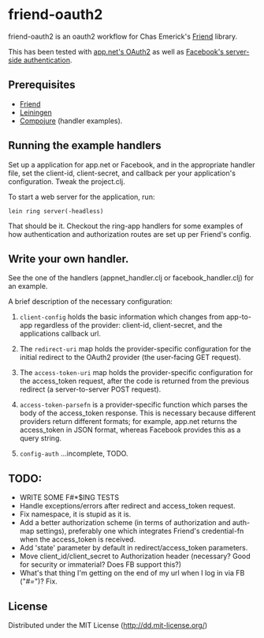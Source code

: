 # friend-oauth2

friend-oauth2 is an oauth2 workflow for Chas Emerick's [Friend][1] library.

This has been tested with [app.net's OAuth2](https://github.com/appdotnet/api-spec/blob/master/auth.md) as well as [Facebook's server-side authentication](https://developers.facebook.com/docs/authentication/server-side/).

## Prerequisites

* [Friend][1]
* [Leiningen][2]
* [Compojure][3] (handler examples).

[1]: https://github.com/cemerick/friend
[2]: https://github.com/technomancy/leiningen
[3]: https://github.com/weavejester/compojure

## Running the example handlers

Set up a application for app.net or Facebook, and in the appropriate handler file, set the client-id, client-secret, and callback per your application's configuration.  Tweak the project.clj.

To start a web server for the application, run:

    lein ring server(-headless)

That should be it.  Checkout the ring-app handlers for some examples of how authentication and authorization routes are set up per Friend's config.

## Write your own handler.

See the one of the handlers (appnet_handler.clj or facebook_handler.clj) for an example.

A brief description of the necessary configuration:

1. `client-config` holds the basic information which changes from app-to-app regardless of the provider: client-id, client-secret, and the applications callback url.

2. The `redirect-uri` map holds the provider-specific configuration for the initial redirect to the OAuth2 provider (the user-facing GET request).

3. The `access-token-uri` map holds the provider-specific configuration for the access_token request, after the code is returned from the previous redirect (a server-to-server POST request).

4. `access-token-parsefn` is a provider-specific function which parses the body of the access_token response.  This is necessary because different providers return different formats; for example, app.net returns the access_token in JSON format, whereas Facebook provides this as a query string.

5. `config-auth` ...incomplete, TODO.

## TODO:

* WRITE SOME F#*$ING TESTS
* Handle exceptions/errors after redirect and access_token request.
* Fix namespace, it is stupid as it is.
* Add a better authorization scheme (in terms of authorization and auth-map settings), preferably one which integrates Friend's credential-fn when the access_token is received.
* Add 'state' parameter by default in redirect/access_token parameters.
* Move client_id/client_secret to Authorization header (necessary? Good for security or immaterial? Does FB support this?)
* What's that thing I'm getting on the end of my url when I log in via FB ("#_=_")? Fix.

## License

Distributed under the MIT License (http://dd.mit-license.org/)
